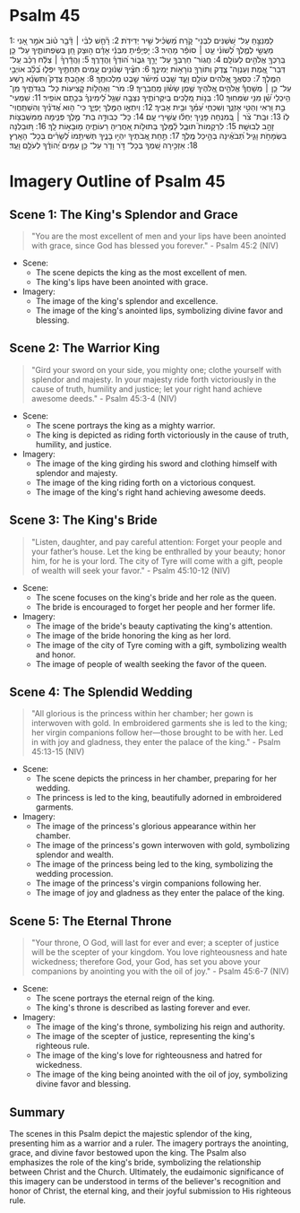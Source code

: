 # Psalm 45
1: לַמְנַצֵּ֣חַ עַל־ שֹׁ֭שַׁנִּים לִבְנֵי־ קֹ֑רַח מַ֝שְׂכִּ֗יל שִׁ֣יר יְדִידֹֽת׃
2: רָ֘חַ֤שׁ לִבִּ֨י ׀ דָּ֘בָ֤ר ט֗וֹב אֹמֵ֣ר אָ֭נִי מַעֲשַׂ֣י לְמֶ֑לֶךְ לְ֝שׁוֹנִ֗י עֵ֤ט ׀ סוֹפֵ֬ר מָהִֽיר׃
3: יָפְיָפִ֡יתָ מִבְּנֵ֬י אָדָ֗ם ה֣וּצַק חֵ֭ן בְּשְׂפְתוֹתֶ֑יךָ עַל־ כֵּ֤ן בֵּֽרַכְךָ֖ אֱלֹהִ֣ים לְעוֹלָֽם׃
4: חֲגֽוֹר־ חַרְבְּךָ֣ עַל־ יָרֵ֣ךְ גִּבּ֑וֹר ה֝וֹדְךָ֗ וַהֲדָרֶֽךָ׃
5: וַהֲדָ֬רְךָ֨ ׀ צְלַ֬ח רְכַ֗ב עַֽל־ דְּבַר־ אֱ֭מֶת וְעַנְוָה־ צֶ֑דֶק וְתוֹרְךָ֖ נוֹרָא֣וֹת יְמִינֶֽךָ׃
6: חִצֶּ֗יךָ שְׁנ֫וּנִ֥ים עַ֭מִּים תַּחְתֶּ֣יךָ יִפְּל֑וּ בְּ֝לֵ֗ב אוֹיְבֵ֥י הַמֶּֽלֶךְ׃
7: כִּסְאֲךָ֣ אֱ֭לֹהִים עוֹלָ֣ם וָעֶ֑ד שֵׁ֥בֶט מִ֝ישֹׁ֗ר שֵׁ֣בֶט מַלְכוּתֶֽךָ׃
8: אָהַ֣בְתָּ צֶּדֶק֮ וַתִּשְׂנָ֫א רֶ֥שַׁע עַל־ כֵּ֤ן ׀ מְשָׁחֲךָ֡ אֱלֹהִ֣ים אֱ֭לֹהֶיךָ שֶׁ֥מֶן שָׂשׂ֗וֹן מֵֽחֲבֵרֶֽיךָ׃
9: מֹר־ וַאֲהָל֣וֹת קְ֭צִיעוֹת כָּל־ בִּגְדֹתֶ֑יךָ מִֽן־ הֵ֥יכְלֵי שֵׁ֝֗ן מִנִּ֥י שִׂמְּחֽוּךָ׃
10: בְּנ֣וֹת מְ֭לָכִים בְּיִקְּרוֹתֶ֑יךָ נִצְּבָ֥ה שֵׁגַ֥ל לִֽ֝ימִינְךָ֗ בְּכֶ֣תֶם אוֹפִֽיר׃
11: שִׁמְעִי־ בַ֣ת וּ֭רְאִי וְהַטִּ֣י אָזְנֵ֑ךְ וְשִׁכְחִ֥י עַ֝מֵּ֗ךְ וּבֵ֥ית אָבִֽיךְ׃
12: וְיִתְאָ֣ו הַמֶּ֣לֶךְ יָפְיֵ֑ךְ כִּי־ ה֥וּא אֲ֝דֹנַ֗יִךְ וְהִשְׁתַּֽחֲוִי־ לֽוֹ׃
13: וּבַֽת־ צֹ֨ר ׀ בְּ֭מִנְחָה פָּנַ֥יִךְ יְחַלּ֗וּ עֲשִׁ֣ירֵי עָֽם׃
14: כָּל־ כְּבוּדָּ֣ה בַת־ מֶ֣לֶךְ פְּנִ֑ימָה מִֽמִּשְׁבְּצ֖וֹת זָהָ֣ב לְבוּשָֽׁהּ׃
15: לִרְקָמוֹת֮ תּוּבַ֪ל לַ֫מֶּ֥לֶךְ בְּתוּל֣וֹת אַ֭חֲרֶיהָ רֵעוֹתֶ֑יהָ מ֖וּבָא֣וֹת לָֽךְ׃
16: תּ֭וּבַלְנָה בִּשְׂמָחֹ֣ת וָגִ֑יל תְּ֝בֹאֶ֗ינָה בְּהֵ֣יכַל מֶֽלֶךְ׃
17: תַּ֣חַת אֲ֭בֹתֶיךָ יִהְי֣וּ בָנֶ֑יךָ תְּשִׁיתֵ֥מוֹ לְ֝שָׂרִ֗ים בְּכָל־ הָאָֽרֶץ׃
18: אַזְכִּ֣ירָה שִׁ֭מְךָ בְּכָל־ דֹּ֣ר וָדֹ֑ר עַל־ כֵּ֥ן עַמִּ֥ים יְ֝הוֹדֻ֗ךָ לְעֹלָ֥ם וָעֶֽד׃

# Imagery Outline of Psalm 45

## Scene 1: The King's Splendor and Grace

> "You are the most excellent of men and your lips have been anointed with grace, since God has blessed you forever." - Psalm 45:2 (NIV)

- Scene:
  - The scene depicts the king as the most excellent of men.
  - The king's lips have been anointed with grace.
- Imagery:
  - The image of the king's splendor and excellence.
  - The image of the king's anointed lips, symbolizing divine favor and blessing.

## Scene 2: The Warrior King

> "Gird your sword on your side, you mighty one; clothe yourself with splendor and majesty. In your majesty ride forth victoriously in the cause of truth, humility and justice; let your right hand achieve awesome deeds." - Psalm 45:3-4 (NIV)

- Scene:
  - The scene portrays the king as a mighty warrior.
  - The king is depicted as riding forth victoriously in the cause of truth, humility, and justice.
- Imagery:
  - The image of the king girding his sword and clothing himself with splendor and majesty.
  - The image of the king riding forth on a victorious conquest.
  - The image of the king's right hand achieving awesome deeds.

## Scene 3: The King's Bride

> "Listen, daughter, and pay careful attention: Forget your people and your father’s house. Let the king be enthralled by your beauty; honor him, for he is your lord. The city of Tyre will come with a gift, people of wealth will seek your favor." - Psalm 45:10-12 (NIV)

- Scene:
  - The scene focuses on the king's bride and her role as the queen.
  - The bride is encouraged to forget her people and her former life.
- Imagery:
  - The image of the bride's beauty captivating the king's attention.
  - The image of the bride honoring the king as her lord.
  - The image of the city of Tyre coming with a gift, symbolizing wealth and honor.
  - The image of people of wealth seeking the favor of the queen.

## Scene 4: The Splendid Wedding

> "All glorious is the princess within her chamber; her gown is interwoven with gold. In embroidered garments she is led to the king; her virgin companions follow her—those brought to be with her. Led in with joy and gladness, they enter the palace of the king." - Psalm 45:13-15 (NIV)

- Scene:
  - The scene depicts the princess in her chamber, preparing for her wedding.
  - The princess is led to the king, beautifully adorned in embroidered garments.
- Imagery:
  - The image of the princess's glorious appearance within her chamber.
  - The image of the princess's gown interwoven with gold, symbolizing splendor and wealth.
  - The image of the princess being led to the king, symbolizing the wedding procession.
  - The image of the princess's virgin companions following her.
  - The image of joy and gladness as they enter the palace of the king.

## Scene 5: The Eternal Throne

> "Your throne, O God, will last for ever and ever; a scepter of justice will be the scepter of your kingdom. You love righteousness and hate wickedness; therefore God, your God, has set you above your companions by anointing you with the oil of joy." - Psalm 45:6-7 (NIV)

- Scene:
  - The scene portrays the eternal reign of the king.
  - The king's throne is described as lasting forever and ever.
- Imagery:
  - The image of the king's throne, symbolizing his reign and authority.
  - The image of the scepter of justice, representing the king's righteous rule.
  - The image of the king's love for righteousness and hatred for wickedness.
  - The image of the king being anointed with the oil of joy, symbolizing divine favor and blessing.

## Summary

The scenes in this Psalm depict the majestic splendor of the king, presenting him as a warrior and a ruler. The imagery portrays the anointing, grace, and divine favor bestowed upon the king. The Psalm also emphasizes the role of the king's bride, symbolizing the relationship between Christ and the Church. Ultimately, the eudaimonic significance of this imagery can be understood in terms of the believer's recognition and honor of Christ, the eternal king, and their joyful submission to His righteous rule.